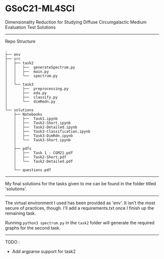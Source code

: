 # GSoC21-ML4SCI
Dimensionality Reduction for Studying Diffuse Circumgalactic Medium Evaluation Test Solutions
***
Repo Structure
```
.
├── env
├── src
│   ├── task2
│   │   ├──  generateSpectrum.py
│   │   ├──  main.py
│   │   └──  spectrum.py
│   │
│   └── task3
│       ├──  preprocessing.py
│       ├──  eda.py
│       ├──  classify.py
│       └──  dimRedn.py
│
└── solutions
    ├── Notebooks
    │   ├──  Task1.ipynb
    │   ├──  Task2-Short.ipynb
    │   ├──  Task2-Detailed.ipynb
    │   ├──  Task3-Classification.ipynb
    │   ├──  Task3-DimRdn.ipynb
    │   └──  Task3-Short.ipynb
    │
    ├── pdfs
    │   ├──  Task 1 - CGM21.pdf
    │   ├──  Task2-Short.pdf
    │   └──  Task2-Detailed.pdf
    │
    └── questions.pdf
```
***
 My final solutions for the tasks given to me can be found in the folder titled 'solutions'.

***

The virtual environment I used has been provided as 'env'. It isn't the most secure of practices, though. I'll add a requirements.txt once I finish up the remaining task.

Running `python3 spectrum.py` in the `task2` folder will generate the required graphs for the second task.
***


TODO :
- Add argparse support for task2
